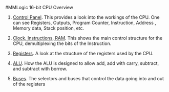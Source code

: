 #MMLogic 16-bit CPU Overview

1. [Control Panel](https://grexel.github.io/JCompiler/MMLogic/MM1_ComputerModel).
This provides a look into the workings of the CPU. One can see Registers, Outputs, Program Counter, Instruction, Address , Memory data, Stack position, etc.

2. [Clock, Instructions, RAM](https://grexel.github.io/JCompiler/MMLogic/MM2_ModelClock).
This shows the main control structure for the CPU, demultiplexing the bits of the Instruction.

3. [Registers](https://grexel.github.io/JCompiler/MMLogic/MM3_ProgramCounter).
A look at the structure of the registers used by the CPU.

4. [ALU](https://grexel.github.io/JCompiler/MMLogic/MM4_CommandRegisters).
How the ALU is designed to allow add, add with carry, subtract, and subtract with borrow.

5. [Buses](https://grexel.github.io/JCompiler/MMLogic/MM5_Instructions).
The selectors and buses that control the data going into and out of the registers
